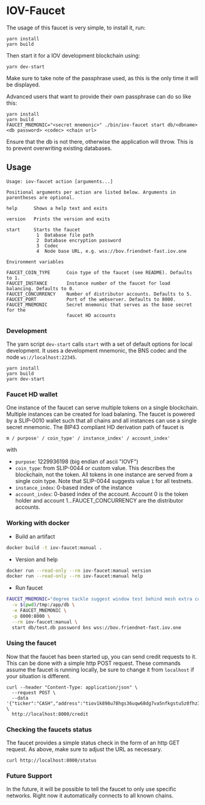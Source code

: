 # IOV-Faucet

The usage of this faucet is very simple, to install it, run:

```
yarn install
yarn build
```

Then start it for a IOV development blockchain using:

```
yarn dev-start
```

Make sure to take note of the passphrase used, as this is the only time it will be displayed.

Advanced users that want to provide their own passphrase can do so like this:

```
yarn install
yarn build
FAUCET_MNEMONIC="<secret mnemonic>" ./bin/iov-faucet start db/<dbname> <db password> <codec> <chain url>
```

Ensure that the db is not there, otherwise the application will throw. This is to prevent overwriting existing databases.

## Usage

```
Usage: iov-faucet action [arguments...]

Positional arguments per action are listed below. Arguments in parentheses are optional.

help      Shows a help text and exits

version   Prints the version and exits

start     Starts the faucet
           1  Database file path
           2  Database encryption password
           3  Codec
           4  Node base URL, e.g. wss://bov.friendnet-fast.iov.one

Environment variables

FAUCET_COIN_TYPE      Coin type of the faucet (see README). Defaults to 1.
FAUCET_INSTANCE       Instance number of the faucet for load balancing. Defaults to 0.
FAUCET_CONCURRENCY    Number of distributor accounts. Defaults to 5.
FAUCET_PORT           Port of the webserver. Defaults to 8000.
FAUCET_MNEMONIC       Secret mnemonic that serves as the base secret for the
                      faucet HD accounts
```

### Development

The yarn script `dev-start` calls `start` with
a set of default options for local development. It uses a development mnemonic,
the BNS codec and the node `ws://localhost:22345`.

```
yarn install
yarn build
yarn dev-start
```

### Faucet HD wallet

One instance of the faucet can serve multiple tokens on a single blockchain. Multiple
instances can be created for load balaning. The faucet is powered by a SLIP-0010 wallet
such that all chains and all instances can use a single secret mnemonic.
The BIP43 compliant HD derivation path of faucet is

```
m / purpose' / coin_type' / instance_index' / account_index'
```

with

* `purpose`: 1229936198 (big endian of ascii "IOVF")
* `coin_type`: from SLIP-0044 or custom value. This describes the blockchain, not
  the token. All tokens in one instance are served from a single coin type. Note that
  SLIP-0044 suggests value `1` for all testnets.
* `instance_index`: 0-based index of the instance
* `account_index`: 0-based index of the account. Account 0 is the token holder and
   account 1...FAUCET_CONCURRENCY are the distributor accounts.

### Working with docker

* Build an artifact

```bash
docker build -t iov-faucet:manual .
```

* Version and help

```bash
docker run --read-only --rm iov-faucet:manual version
docker run --read-only --rm iov-faucet:manual help
```

* Run faucet

```bash
FAUCET_MNEMONIC="degree tackle suggest window test behind mesh extra cover prepare oak script" docker run --read-only \
  -v $(pwd)/tmp:/app/db \
  -e FAUCET_MNEMONIC \
  -p 8000:8000 \
  --rm iov-faucet:manual \
  start db/test.db password bns wss://bov.friendnet-fast.iov.one
```

### Using the faucet

Now that the faucet has been started up, you can send credit requests to it. This can be done with a simple http POST request. These commands assume the faucet is running locally, be sure to change it from `localhost` if your situation is different.

```
curl --header "Content-Type: application/json" \
  --request POST \
  --data '{"ticker":"CASH","address":"tiov1k898u78hgs36uqw68dg7va5nfkgstu5z0fhz3f"}' \
  http://localhost:8000/credit
```

### Checking the faucets status

The faucet provides a simple status check in the form of an http GET request. As above, make sure to adjust the URL as necessary.

```
curl http://localhost:8000/status
```

### Future Support

In the future, it will be possible to tell the faucet to only use specific networks. Right now it automatically connects to all known chains.
